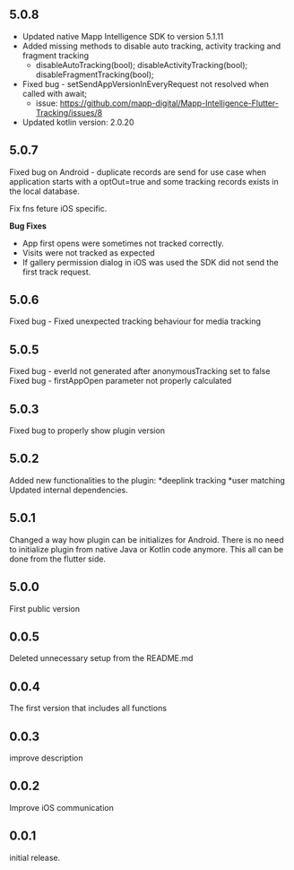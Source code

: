 ## 5.0.8

- Updated native Mapp Intelligence SDK to version 5.1.11
- Added missing methods to disable auto tracking, activity tracking and fragment tracking
  - disableAutoTracking(bool); disableActivityTracking(bool); disableFragmentTracking(bool);
- Fixed bug - setSendAppVersionInEveryRequest not resolved when called with await;
  - issue: https://github.com/mapp-digital/Mapp-Intelligence-Flutter-Tracking/issues/8
- Updated kotlin version: 2.0.20

## 5.0.7

Fixed bug on Android - duplicate records are send for use case when application starts with a optOut=true and some tracking records exists in the local database.

Fix fns feture iOS specific.

**Bug Fixes**

- App first opens were sometimes not tracked correctly.
- Visits were not tracked as expected
- If gallery permission dialog in iOS was used the SDK did not send the first track request.

## 5.0.6

Fixed bug - Fixed unexpected tracking behaviour for media tracking

## 5.0.5

Fixed bug - everId not generated after anonymousTracking set to false
Fixed bug - firstAppOpen parameter not properly calculated

## 5.0.3

Fixed bug to properly show plugin version

## 5.0.2

Added new functionalities to the plugin:
*deeplink tracking
*user matching
Updated internal dependencies.

## 5.0.1

Changed a way how plugin can be initializes for Android. There is no need to initialize plugin from native Java or Kotlin code anymore. This all can be done from the flutter side.

## 5.0.0

First public version

## 0.0.5

Deleted unnecessary setup from the README.md

## 0.0.4

The first version that includes all functions

## 0.0.3

improve description

## 0.0.2

Improve iOS communication

## 0.0.1

initial release.
